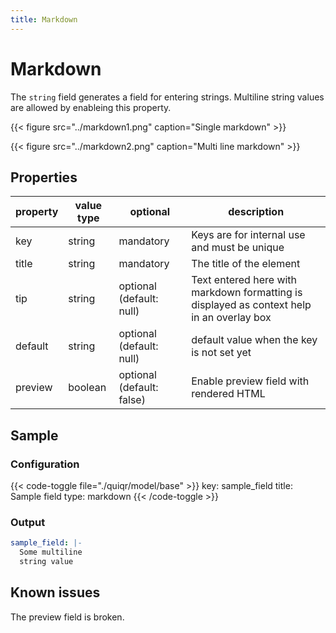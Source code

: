 ```yaml
---
title: Markdown
---
```


# Markdown

The `string` field generates a field for entering strings. Multiline string
values are allowed by enableing this property.

{{< figure src="../markdown1.png" caption="Single markdown" >}}

{{< figure src="../markdown2.png" caption="Multi line markdown" >}}

## Properties

| property  | value type | optional                  | description                                                                               |
|-----------|------------|---------------------------|-------------------------------------------------------------------------------------------|
| key       | string     | mandatory                 | Keys are for internal use and must be unique                                              |
| title     | string     | mandatory                 | The title of the element                                                                  |
| tip       | string     | optional (default: null)  | Text entered here with markdown formatting is displayed as context help in an overlay box |
| default   | string     | optional (default: null)  | default value when the key is not set yet                                                 |
| preview   | boolean    | optional (default: false) | Enable preview field with rendered HTML                                                   |

## Sample

### Configuration

{{< code-toggle file="./quiqr/model/base" >}}
key: sample_field
title: Sample field
type: markdown
{{< /code-toggle >}}

### Output

```yaml
sample_field: |-
  Some multiline
  string value
```

## Known issues

The preview field is broken.
